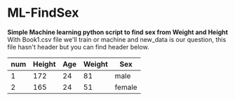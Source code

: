 # ML-FindSex

**Simple Machine learning python script to find sex from Weight and Height**  
With Book1.csv file we'll train or machine and new_data is our question, this file hasn't header but you can find header below.   
  
|num| Height | 	Age |	Weight|   Sex  | 
|---|--------|------|-------|--------|
| 1 | 	172  |	24 	|   81 	|  male  |
| 2 |	  165  |	24 	|   51 	| female |

